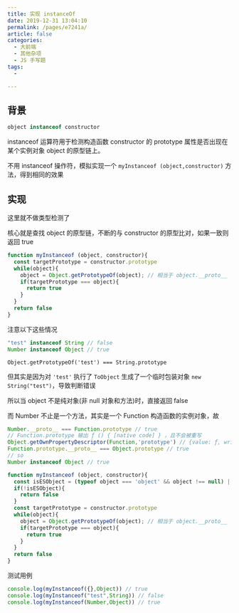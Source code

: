 ```yaml
---
title: 实现 instanceOf
date: 2019-12-31 13:04:10
permalink: /pages/e7241a/
article: false
categories:
  - 大前端
  - 其他杂项
  - JS 手写题
tags:
  - 

---
```


## 背景

```js
object instanceof constructor
```
instanceof 运算符用于检测构造函数 constructor 的 prototype 属性是否出现在某个实例对象 object 的原型链上。

不用 instanceof 操作符，模拟实现一个 `myInstanceof (object,constructor)` 方法，得到相同的效果

## 实现

这里就不做类型检测了

核心就是查找 object 的原型链，不断的与 constructor 的原型比对，如果一致则返回 true

```js
function myInstanceof (object, constructor){
  const targetPrototype = constructor.prototype
  while(object){
    object = Object.getPrototypeOf(object); // 相当于 object.__proto__
    if(targetPrototype === object){
      return true
    }
  }
  return false
}
```

注意以下这些情况
```js
"test" instanceof String // false
Number instanceof Object // true
```

`Object.getPrototypeOf('test') === String.prototype` 

但其实是因为对 `'test'` 执行了 `ToObject` 生成了一个临时包装对象 `new String("test")`，导致判断错误

所以当 object 不是纯对象(非 null 对象和方法)时，直接返回 false

而 Number 不止是一个方法，其实是一个 Function 构造函数的实例对象，故

```js
Number.__proto__ === Function.prototype // true
// Function.prototype 输出 ƒ () { [native code] } ，且不会被重写
Object.getOwnPropertyDescriptor(Function,'prototype') // {value: ƒ, writable: false, enumerable: false, configurable: false}
Function.prototype.__proto__ === Object.prototype // true
// so
Number instanceof Object // true
```

```js
function myInstanceof (object, constructor){
  const isESObject = (typeof object === 'object' && object !== null) || typeof object === 'function'
  if(!isESObject){
    return false
  }
  const targetPrototype = constructor.prototype
  while(object){
    object = Object.getPrototypeOf(object); // 相当于 object.__proto__
    if(targetPrototype === object){
      return true
    }
  }
  return false
}
```
测试用例
```js
console.log(myInstanceof({},Object)) // true
console.log(myInstanceof("test",String)) // false
console.log(myInstanceof(Number,Object)) // true
```